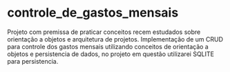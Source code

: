 # controle_de_gastos_mensais
Projeto com premissa de praticar conceitos recem estudados sobre orientação a objetos e arquitetura de projetos.  Implementação de um CRUD para controle dos gastos mensais utilizando conceitos de orientação a objetos e persistencia de dados, no projeto em questão utilizarei SQLITE para persistencia.
